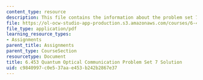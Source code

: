 ```yaml
---
content_type: resource
description: This file contains the information about the problem set 7 solution.
file: https://ol-ocw-studio-app-production.s3.amazonaws.com/courses/6-453-quantum-optical-communication-fall-2016/c9840997c0e537aae453b242b2867e37_MIT6_453F16_ps7_sol.pdf
file_type: application/pdf
learning_resource_types:
- Assignments
parent_title: Assignments
parent_type: CourseSection
resourcetype: Document
title: 6.453 Quantum Optical Communication Problem Set 7 Solution
uid: c9840997-c0e5-37aa-e453-b242b2867e37
---
```

